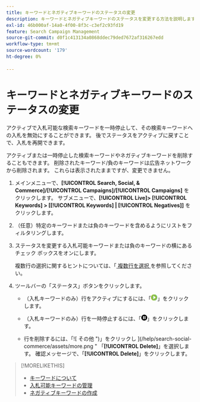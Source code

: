 ```yaml
---
title: キーワードとネガティブキーワードのステータスの変更
description: キーワードとネガティブキーワードのステータスを変更する方法を説明します。
exl-id: 46b000af-14a0-4f00-8f3c-c3ef2c93fd19
feature: Search Campaign Management
source-git-commit: d0f1c413134a0868ddec79ded7672af316267edd
workflow-type: tm+mt
source-wordcount: '179'
ht-degree: 0%

---
```


# キーワードとネガティブキーワードのステータスの変更

アクティブで入札可能な検索キーワードを一時停止して、その検索キーワードへの入札を無効にすることができます。 後でステータスをアクティブに戻すことで、入札を再開できます。

アクティブまたは一時停止した検索キーワードやネガティブキーワードを削除することもできます。 削除されたキーワード/負のキーワードは広告ネットワークから削除されます。 これらは表示されたままですが、変更できません。

1. メインメニューで、**[!UICONTROL Search, Social, & Commerce]/[!UICONTROL Campaigns]/[!UICONTROL Campaigns]** をクリックします。 サブメニューで、**[!UICONTROL Live]> [!UICONTROL Keywords] > \[[!UICONTROL Keywords] \| [!UICONTROL Negatives]\]** をクリックします。

1. （任意）特定のキーワードまたは負のキーワードを含めるようにリストをフィルタリングします。

1. ステータスを変更する入札可能キーワードまたは負のキーワードの横にあるチェック ボックスをオンにします。

   複数行の選択に関するヒントについては、「[ 複数行を選択 ](/help/search-social-commerce/common-tasks/navigation-editing-selection/multiple-rows-select.md) を参照してください。

1. ツールバーの「ステータス」ボタンをクリックします。

   * （入札キーワードのみ）行をアクティブにするには、「![ アクティブ化 ](/help/search-social-commerce/assets/activate.png " アクティブ化 ")」をクリックします。

   * （入札キーワードのみ）行を一時停止するには、「![ 一時停止 ](/help/search-social-commerce/assets/pause.png " 一時停止 ")」をクリックします。

   * 行を削除するには、「![ その他 ")」をクリックし ](/help/search-social-commerce/assets/more.png " 「**[!UICONTROL Delete]**」を選択します。 確認メッセージで、「**[!UICONTROL Delete]**」をクリックします。

>[!MORELIKETHIS]
>
>* [ キーワードについて ](keyword-about.md)
>* [ 入札可能キーワードの管理 ](keyword-manage.md)
>* [ ネガティブキーワードの作成 ](keyword-negative-create.md)
